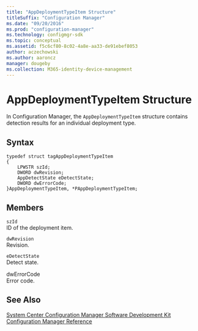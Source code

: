 ```yaml
---
title: "AppDeploymentTypeItem Structure"
titleSuffix: "Configuration Manager"
ms.date: "09/20/2016"
ms.prod: "configuration-manager"
ms.technology: configmgr-sdk
ms.topic: conceptual
ms.assetid: f5c6cf80-8c02-4a8e-aa33-de91ebef8053
author: aczechowski
ms.author: aaroncz
manager: dougeby
ms.collection: M365-identity-device-management
---
```

# AppDeploymentTypeItem Structure
In Configuration Manager, the `AppDeploymentTypeItem` structure contains detection results for an individual deployment type.  

## Syntax  

```  
typedef struct tagAppDeploymentTypeItem  
{  
    LPWSTR szId;  
    DWORD dwRevision;  
    AppDetectState eDetectState;  
    DWORD dwErrorCode;  
}AppDeploymentTypeItem, *PAppDeploymentTypeItem;  
```  

## Members  
 `szId`  
 ID of the deployment item.   

 `dwRevision`  
 Revision.   

 `eDetectState`  
 Detect state.   

 dwErrorCode  
 Error code.   

## See Also  
 [System Center Configuration Manager Software Development Kit](../../../../../develop/core/misc/system-center-configuration-manager-sdk.md)   
 [Configuration Manager Reference](../../../../../develop/reference/configuration-manager-reference.md)

